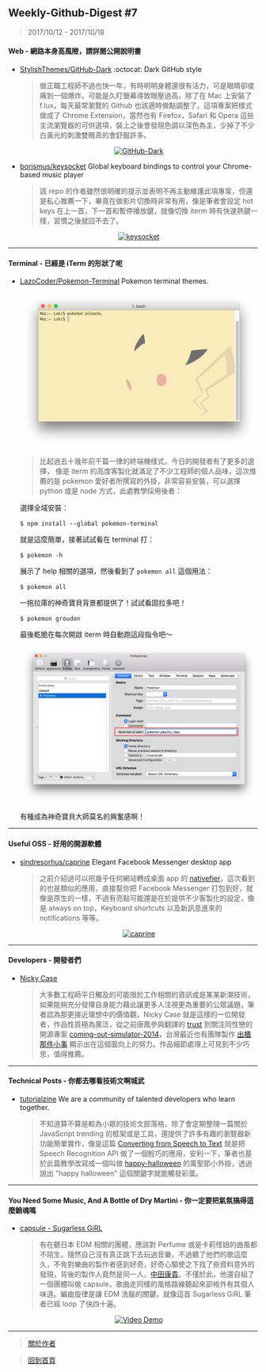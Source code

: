 ## Weekly-Github-Digest #7
> 2017/10/12 - 2017/10/18

#### Web - 網路本身高風險，請詳閱公開說明書
- [StylishThemes/GitHub-Dark](https://github.com/StylishThemes/GitHub-Dark)  :octocat: Dark GitHub style
  
  >  做正職工程師不過也快一年，有時明明身體還很有活力，可是眼睛卻痠痛到一個爆炸，可能是久盯螢幕導致眼壓過高，除了在 Mac 上安裝了 f.lux，每天最常瀏覽的 Github 也該適時做點調整了。這項專案把樣式做成了 Chrome Extension，當然也有 Firefox，Safari 和 Opera 這些主流瀏覽器的可供選項，裝上之後會發現色調以深色為主，少掉了不少白黃光的刺激雙眼真的會舒服許多。
  <p align="center">
    <a target="_blank" href="https://github.com/StylishThemes/GitHub-Dark"><img alt="GitHub-Dark" src="https://camo.githubusercontent.com/8cece453b69848fb71c2d1ae5054971d63f70111/68747470733a2f2f7261776769742e636f6d2f5374796c6973685468656d65732f6c6f676f732f6d61737465722f6769746875622e6461726b2f6769746875626461726b2d6d696e692e737667"></a>
  </p>
  
- [borismus/keysocket](https://github.com/borismus/keysocket)  Global keyboard bindings to control your Chrome-based music player
  > 該 repo 的作者雖然很明確的提示並表明不再主動維護此項專案，但還是私心推薦一下，畢竟在做影片切換時非常有用，像是筆者會設定 hot keys 在上一首，下一首和暫停播放鍵，就像切換 iterm 時有快速熱鍵一樣，習慣之後就回不去了。 
  <p align="center">
    <a target="_blank" href="https://github.com/borismus/keysocket"><img alt="keysocket" src="https://i.imgur.com/gGRbWbD.png"></a>
  </p>
---

#### Terminal - 已經是 iTerm 的形狀了呢
- [LazoCoder/Pokemon-Terminal](https://github.com/LazoCoder/Pokemon-Terminal)  Pokemon terminal themes.
  <p align="center">
    <a target="_blank" href="https://github.com/LazoCoder/Pokemon-Terminal"><img alt="pokemon-terminal" src="https://github.com/LazoCoder/Pokemon-Terminal/raw/master/Samples/pikachu.png"></a>
  </p>
  
  > 比起過去十幾年前千篇一律的終端機樣式，今日的開發者有了更多的選擇， 像是 iterm 的高度客製化就滿足了不少工程師的個人品味，這次推薦的是 pokemon 愛好者所撰寫的外掛，非常容易安裝，可以選擇 python 或是 node 方式，此處教學採用後者：

  選擇全域安裝：
  ```shell
  $ npm install --global pokemon-terminal
  ```
  就是這麼簡單，接著試試看在 terminal 打：
  ```shell
  $ pokemon -h
  ```
  展示了 help 相關的選項，然後看到了 `pokemon all` 這個用法：
  ```shell
  $ pokemon all
  ```
  一拖拉庫的神奇寶貝背景都提供了！試試看固拉多吧！
  ```shell
  $ pokemon groudon
  ```
  最後乾脆在每次開啟 iterm 時自動跑這段指令吧～
  <p align="center">
    <a target="_blank" href="https://github.com/LazoCoder/Pokemon-Terminal"><img alt="pokemon-terminal" src="https://github.com/LazoCoder/Pokemon-Terminal/raw/master/Samples/saving.png"></a>
  </p>
  有種成為神奇寶貝大師莫名的興奮感啊！
---

#### Useful OSS - 好用的開源軟體

- [sindresorhus/caprine](https://github.com/sindresorhus/caprine)  Elegant Facebook Messenger desktop app

  > 之前介紹過可以把幾乎任何網站轉成桌面 app 的 [nativefier](https://github.com/jiahaog/nativefier)，這次看到的也是類似的應用，直接幫你把 Facebook Messenger 打包到好，就像是原生的一樣，不過有亮點可能還是在於提供不少客製化的設定，像是 always on top，Keyboard shortcuts 以及新訊息進來的 notifications 等等。
  <p align="center">
    <a target="_blank" href="https://github.com/sindresorhus/caprine"><img alt="caprine" src="https://i.imgur.com/jPkXEXf.png"></a>
  </p>
---

#### Developers - 開發者們

- [Nicky Case](https://github.com/ncase)
  
  > 大多數工程師平日觸及的可能限於工作相關的資訊或是某某新潮技術，如果能夠充分發揮自身能力藉此讓更多人注視更為重要的公眾議題，筆者認為那更接近理想中的價值觀，Nicky Case 就是這樣的一位開發者，作品性質極為廣泛，從之前唐鳳參與翻譯的 [trust](https://github.com/ncase/trust) 到關注同性戀的開源專案 [coming-out-simulator-2014](https://github.com/ncase/coming-out-simulator-2014)，台灣最近也有團隊製作 [出櫃那件小事](https://comingout.simpleinfo.cc/) 顯示出在這個面向上的努力。作品細節處理上可見到不少巧思，值得推薦。

---

#### Technical Posts - 你都去哪看技術文啊城武

- [tutorialzine](https://tutorialzine.com/)  We are a community of talented developers who learn together.
  
  > 不知道算不算是較為小眾的技術文部落格，除了會定期整理一篇關於 JavaScript trending 的框架或是工具，還提供了許多有趣的瀏覽器新功能簡單實作，像是這篇 [Converting from Speech to Text](https://tutorialzine.com/2017/08/converting-from-speech-to-text-with-javascript) 就是把 Speech Recognition API 做了一個輕巧的應用，安利一下，筆者也基於此篇教學改寫成一個叫做 [happy-halloween](https://github.com/WeiChiaChang/happy-halloween) 的萬聖節小外掛，透過說出 "happy halloween" 這個關鍵字就能觸發彩蛋。

---

#### You Need Some Music, And A Bottle of Dry Martini - 你一定要把氣氛搞得這麼銷魂嗎
- [capsule - Sugarless GiRL](https://www.youtube.com/watch?v=x6UurRhIgD0)
  
  > 有在聽日本 EDM 相關的團體，應該對 Perfume 或是卡莉怪妞的曲風都不陌生，隨然自己沒有真正跳下去玩過音樂，不過聽了他們的歌這麼久，不免對樂曲的製作者感到好奇，好奇心驅使之下找了些資料意外的發現，背後的製作人竟然是同一人，[中田康貴](https://www.gooume-jp.com/works/223/zh_TW)。不僅於此，他還自組了一個團體叫做 capsule，歌曲走同樣的風格路線聽起來卻格外有其個人味道。編曲旋律是讓 EDM 洗腦的關鍵，就像這首 Sugarless GiRL 筆者已經 loop 了快四十遍。
  <p align="center"> 
    <a href="https://www.youtube.com/watch?v=x6UurRhIgD0">
      <img src="https://i.imgur.com/6FUcr4E.png" alt="Video Demo" />
    </a>
  </p>


---
> [關於作者](https://goo.gl/1pnqEk)

> [回到首頁](https://git.io/v5wk4)
